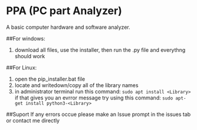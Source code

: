 # PPA (PC part Analyzer)
A basic computer hardware and software analyzer.

##For windows:
1. download all files, use the installer, then run the .py file and everythng should work

##For Linux:
1. open the pip_installer.bat file
2. locate and writedown/copy all of the library names
3. in administrator terminal run this command: ```sudo apt install <Library>``` if that gives you an evrror message try using this command: ```sudo apt-get install python3-<Library>```

##Suport
If any errors occue please make an Issue prompt in the issues tab or contact me directly
